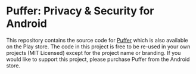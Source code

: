 # Puffer: Privacy & Security for Android

This repository contains the source code for [Puffer](https://play.google.com/store/apps/details?id=com.parsed.securitywall) which is also available on the Play store. The code in this project is free to be re-used in your own projects (MIT Licensed) except for the project name or branding. If you would like to support this project, please purchase Puffer from the Android store.
